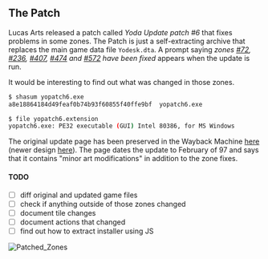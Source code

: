 The Patch
---------

Lucas Arts released a patch called *Yoda Update patch \#6* that fixes problems in some zones. The Patch is just a self-extracting archive that replaces the main game data file `Yodesk.dta`. A prompt saying *zones [\#72](./zone-072.md), [\#236](./zone-236.md), [\#407](./zone-407.md), [\#474](./zone-474.md) and [\#572](./zone-572.md) have been fixed* appears when the update is run.

It would be interesting to find out what was changed in those zones.

```bash
$ shasum yopatch6.exe
a8e18864184d49feaf0b74b93f60855f40ffe9bf  yopatch6.exe

$ file yopatch6.extension
yopatch6.exe: PE32 executable (GUI) Intel 80386, for MS Windows
```

The original update page has been preserved in the Wayback Machine [here](https://web.archive.org/web/20000304052609/http://support.lucasarts.com/patches/yoda.htm) (newer design [here](https://web.archive.org/web/20011014162056/http://support.lucasarts.com:80/patches/yoda.htm)). The page dates the update to February of 97 and says that it contains "minor art modifications" in addition to the zone fixes.

#### TODO

-	[ ] diff original and updated game files
-	[ ] check if anything outside of those zones changed
-	[ ] document tile changes
-	[ ] document actions that changed
-	[ ] find out how to extract installer using JS

![Patched_Zones](../images/patched-zones.png)
